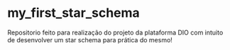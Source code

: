 # my_first_star_schema
Repositorio feito para realização do projeto da plataforma DIO com intuito de desenvolver um star schema para prática do mesmo!
